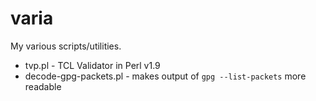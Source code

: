 # varia
My various scripts/utilities.

- tvp.pl - TCL Validator in Perl v1.9
- decode-gpg-packets.pl - makes output of `gpg --list-packets` more readable
